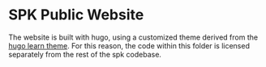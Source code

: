 # SPK Public Website

The website is built with hugo, using a customized theme derived from the [hugo learn theme](https://github.com/matcornic/hugo-theme-learn). For this reason, the code within this folder is licensed separately from the rest of the spk codebase.
